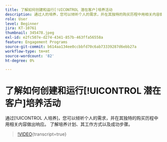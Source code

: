 ```yaml
---
title: 了解如何创建和运行[!UICONTROL 潜在客户]培养活动
description: 通过人的培养，您可以倾听个人的需求，并在其独特的购买历程中用相关内容做出响应。 了解培养计划、其工作方式以及成功步骤。
role: User
level: Beginner
jira: KT-10761
thumbnail: 345478.jpeg
exl-id: e2fc507e-d274-4341-857b-463ffa56558a
feature: Engagement Programs
source-git-commit: b614aa134ee0ccbbfd70c6ab73339287d6ebb27a
workflow-type: tm+mt
source-wordcount: '82'
ht-degree: 0%

---
```


# 了解如何创建和运行[!UICONTROL 潜在客户]培养活动

通过[!UICONTROL 人培养]，您可以倾听个人的需求，并在其独特的购买历程中用相关内容做出响应。 了解培养计划、其工作方式以及成功步骤。

>[!VIDEO](https://video.tv.adobe.com/v/345478/?quality=12&learn=on){transcript=true}
